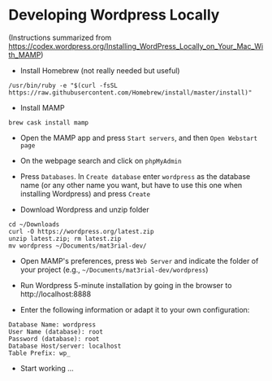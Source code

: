 # Developing Wordpress Locally
(Instructions summarized from https://codex.wordpress.org/Installing_WordPress_Locally_on_Your_Mac_With_MAMP)

- Install Homebrew (not really needed but useful)
```
/usr/bin/ruby -e "$(curl -fsSL https://raw.githubusercontent.com/Homebrew/install/master/install)"
```

- Install MAMP
```
brew cask install mamp
```

- Open the MAMP app and press ```Start servers```, and then ```Open Webstart page```
- On the webpage search and click on ```phpMyAdmin```
- Press ```Databases```. In ```Create database``` enter ```wordpress``` as the database name (or any other name you want, but have to use this one when installing Wordpress) and press ```Create```

- Download Wordpress and unzip folder
```
cd ~/Downloads
curl -O https://wordpress.org/latest.zip
unzip latest.zip; rm latest.zip
mv wordpress ~/Documents/mat3rial-dev/
```
- Open MAMP's preferences, press ```Web Server``` and indicate the folder of your project (e.g., ```~/Documents/mat3rial-dev/wordpress```)

- Run Wordpress 5-minute installation by going in the browser to
http://localhost:8888

- Enter the following information or adapt it to your own configuration:

```
Database Name: wordpress
User Name (database): root
Password (database): root
Database Host/server: localhost
Table Prefix: wp_
```

- Start working ...

